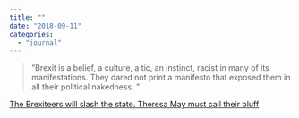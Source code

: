 ```yaml
---
title: ""
date: "2018-09-11"
categories: 
  - "journal"
---
```


> ”Brexit is a belief, a culture, a tic, an instinct, racist in many of its manifestations. They dared not print a manifesto that exposed them in all their political nakedness. ”

[The Brexiteers will slash the state. Theresa May must call their bluff](https://www.theguardian.com/commentisfree/2018/sep/10/brexiteers-theresa-may-boris-johnson-jacob-rees-mogg)
